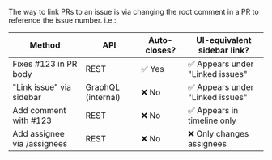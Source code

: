 The way to link PRs to an issue is via changing the root comment in a PR to reference the issue number. i.e.:

| Method | API | Auto-closes? | UI-equivalent sidebar link? |
|--------|-----|--------------|----------------------------|
| Fixes #123 in PR body | REST | ✅ Yes | ✅ Appears under "Linked issues" |
| "Link issue" via sidebar | GraphQL (internal) | ❌ No | ✅ Appears under "Linked issues" |
| Add comment with #123 | REST | ❌ No | ✅ Appears in timeline only |
| Add assignee via /assignees | REST | ❌ No | ❌ Only changes assignees |

